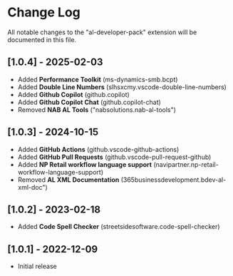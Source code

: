 # Change Log

All notable changes to the "al-developer-pack" extension will be documented in this file.

## [1.0.4] - 2025-02-03

- Added **Performance Toolkit** (ms-dynamics-smb.bcpt)
- Added **Double Line Numbers** (slhsxcmy.vscode-double-line-numbers)
- Added **Github Copilot** (github.copilot)
- Added **Github Copilot Chat** (github.copilot-chat)
- Removed **NAB AL Tools** ("nabsolutions.nab-al-tools")

## [1.0.3] - 2024-10-15

- Added **GitHub Actions** (github.vscode-github-actions)
- Added **GitHub Pull Requests** (github.vscode-pull-request-github)
- Added **NP Retail workflow language support** (navipartner.np-retail-workflow-language-support)
- Removed **AL XML Documentation** (365businessdevelopment.bdev-al-xml-doc")

## [1.0.2] - 2023-02-18

- Added **Code Spell Checker** (streetsidesoftware.code-spell-checker)

## [1.0.1] - 2022-12-09

- Initial release
